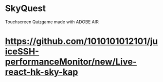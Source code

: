 # SkyQuest
Touchscreen Quizgame made with ADOBE AIR
# https://github.com/1010101012101/juiceSSH-performanceMonitor/new/Live-react-hk-sky-kap
